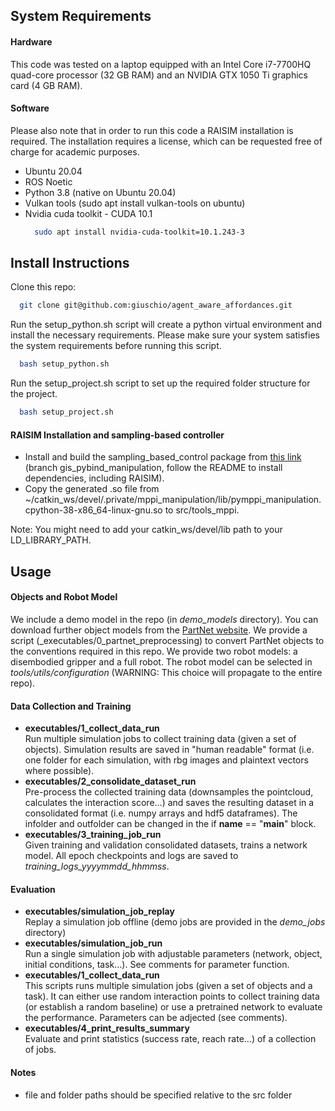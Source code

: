 ## System Requirements
#### Hardware
This code was tested on a laptop equipped with an Intel Core i7-7700HQ quad-core processor (32 GB RAM) and an NVIDIA GTX 1050 Ti graphics card (4 GB RAM).

#### Software
Please also note that in order to run this code a RAISIM installation is required. The installation requires a license, which can be requested free of charge for academic purposes.

- Ubuntu 20.04   
- ROS Noetic   
- Python 3.8 (native on Ubuntu 20.04)   
- Vulkan tools (sudo apt install vulkan-tools on ubuntu)   
- Nvidia cuda toolkit - CUDA 10.1   
  ```bash
    sudo apt install nvidia-cuda-toolkit=10.1.243-3
  ```

## Install Instructions
Clone this repo:
  ```bash
    git clone git@github.com:giuschio/agent_aware_affordances.git
  ```
Run the setup_python.sh script will create a python virtual environment and install the necessary requirements. Please make sure your system satisfies the system requirements before running this script.
  ```bash
    bash setup_python.sh
  ```
Run the setup_project.sh script to set up the required folder structure for the project.
  ```bash
    bash setup_project.sh
  ```
#### RAISIM Installation and sampling-based controller
- Install and build the sampling_based_control package from [this link](https://github.com/ethz-asl/sampling_based_control/tree/gis_pybind_manipulation) (branch gis_pybind_manipulation, follow 
the README to install dependencies, including RAISIM). 
- Copy the generated .so file from ~/catkin_ws/devel/.private/mppi_manipulation/lib/pymppi_manipulation.cpython-38-x86_64-linux-gnu.so to src/tools_mppi.    

Note: You might need to add your catkin_ws/devel/lib path to your LD_LIBRARY_PATH.


## Usage
#### Objects and Robot Model
We include a demo model in the repo (in _demo_models_ directory). You can download further object models from the [PartNet website](https://sapien.ucsd.edu/browse). 
We provide a script (_executables/0_partnet_preprocessing) to convert PartNet objects to the conventions required in this repo.
We provide two robot models: a disembodied gripper and a full robot. The robot model can be selected in _tools/utils/configuration_ (WARNING: This choice will propagate to the entire repo).
#### Data Collection and Training
- **executables/1_collect_data_run**   
Run multiple simulation jobs to collect training data (given a set of objects). Simulation results are saved in "human readable" format (i.e. one folder for each simulation, with rbg images and plaintext vectors where possible).
- **executables/2_consolidate_dataset_run**    
Pre-process the collected training data (downsamples the pointcloud, calculates the interaction score...) and saves the resulting dataset in a consolidated format (i.e. numpy arrays and hdf5 dataframes). The infolder and outfolder can be changed in the if __name__ == "__main__" block.
- **executables/3_training_job_run**    
Given training and validation consolidated datasets, trains a network model. All epoch checkpoints and logs are saved to _training_logs_yyyymmdd_hhmmss_.

#### Evaluation
- **executables/simulation_job_replay**   
Replay a simulation job offline (demo jobs are provided in the _demo_jobs_ directory)
- **executables/simulation_job_run**    
Run a single simulation job with adjustable parameters (network, object, initial conditions, task...). See comments for parameter function.
- **executables/1_collect_data_run**    
This scripts runs multiple simulation jobs (given a set of objects and a task). It can either use random interaction points to collect training data (or establish a random baseline) or use a pretrained network to evaluate the performance. Parameters can be adjected (see comments).
- **executables/4_print_results_summary**    
Evaluate and print statistics (success rate, reach rate...) of a collection of jobs.
#### Notes
- file and folder paths should be specified relative to the src folder